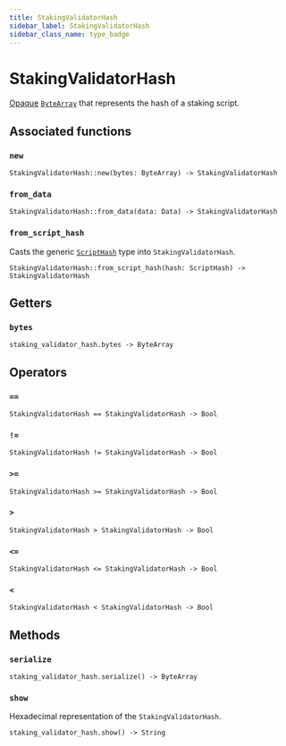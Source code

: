 ```yaml
---
title: StakingValidatorHash
sidebar_label: StakingValidatorHash
sidebar_class_name: type_badge
---
```

# <span className="type_badge">StakingValidatorHash</span>

[Opaque](https://en.wikipedia.org/wiki/Opaque_data_type) [`ByteArray`](./bytearray.md) that represents the hash of a staking script.

## Associated functions

### `new`

```helios
StakingValidatorHash::new(bytes: ByteArray) -> StakingValidatorHash
```

### `from_data`

```helios
StakingValidatorHash::from_data(data: Data) -> StakingValidatorHash
```

### `from_script_hash`

Casts the generic [`ScriptHash`](./scripthash.md) type into `StakingValidatorHash`.

```helios
StakingValidatorHash::from_script_hash(hash: ScriptHash) -> StakingValidatorHash
```

## Getters

### `bytes`

```helios
staking_validator_hash.bytes -> ByteArray
```

## Operators

### `==`

```helios
StakingValidatorHash == StakingValidatorHash -> Bool
```

### `!=`

```helios
StakingValidatorHash != StakingValidatorHash -> Bool
```

### `>=`

```helios
StakingValidatorHash >= StakingValidatorHash -> Bool
```

### `>`

```helios
StakingValidatorHash > StakingValidatorHash -> Bool
```

### `<=`

```helios
StakingValidatorHash <= StakingValidatorHash -> Bool
```

### `<`

```helios
StakingValidatorHash < StakingValidatorHash -> Bool
```

## Methods

### `serialize`

```helios
staking_validator_hash.serialize() -> ByteArray
```

### `show`

Hexadecimal representation of the `StakingValidatorHash`.

```helios
staking_validator_hash.show() -> String
```